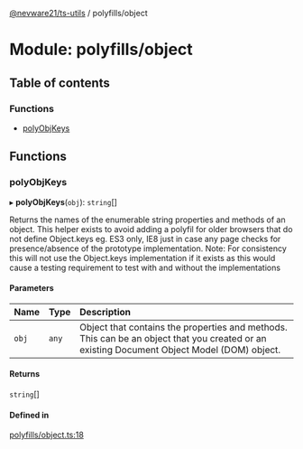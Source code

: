 [@nevware21/ts-utils](../README.md) / polyfills/object

# Module: polyfills/object

## Table of contents

### Functions

- [polyObjKeys](polyfills_object.md#polyobjkeys)

## Functions

### polyObjKeys

▸ **polyObjKeys**(`obj`): `string`[]

Returns the names of the enumerable string properties and methods of an object. This helper exists to avoid adding a polyfil for older browsers
that do not define Object.keys eg. ES3 only, IE8 just in case any page checks for presence/absence of the prototype implementation.
Note: For consistency this will not use the Object.keys implementation if it exists as this would cause a testing requirement to test with and without the implementations

#### Parameters

| Name | Type | Description |
| :------ | :------ | :------ |
| `obj` | `any` | Object that contains the properties and methods. This can be an object that you created or an existing Document Object Model (DOM) object. |

#### Returns

`string`[]

#### Defined in

[polyfills/object.ts:18](https://github.com/nevware21/ts-utils/blob/9e4a475/ts-utils/src/polyfills/object.ts#L18)
